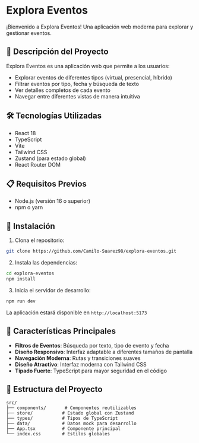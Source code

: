 # Explora Eventos

¡Bienvenido a Explora Eventos! Una aplicación web moderna para explorar y gestionar eventos.

## 🚀 Descripción del Proyecto

Explora Eventos es una aplicación web que permite a los usuarios:
- Explorar eventos de diferentes tipos (virtual, presencial, híbrido)
- Filtrar eventos por tipo, fecha y búsqueda de texto
- Ver detalles completos de cada evento
- Navegar entre diferentes vistas de manera intuitiva

## 🛠️ Tecnologías Utilizadas

- React 18
- TypeScript
- Vite
- Tailwind CSS
- Zustand (para estado global)
- React Router DOM

## 📋 Requisitos Previos

- Node.js (versión 16 o superior)
- npm o yarn

## 🚀 Instalación

1. Clona el repositorio:
```bash
git clone https://github.com/Camilo-Suarez98/explora-eventos.git
```

2. Instala las dependencias:
```bash
cd explora-eventos
npm install
```

3. Inicia el servidor de desarrollo:
```bash
npm run dev
```

La aplicación estará disponible en `http://localhost:5173`

## 📱 Características Principales

- **Filtros de Eventos**: Búsqueda por texto, tipo de evento y fecha
- **Diseño Responsivo**: Interfaz adaptable a diferentes tamaños de pantalla
- **Navegación Moderna**: Rutas y transiciones suaves
- **Diseño Atractivo**: Interfaz moderna con Tailwind CSS
- **Tipado Fuerte**: TypeScript para mayor seguridad en el código

## 📝 Estructura del Proyecto

```
src/
├── components/       # Componentes reutilizables
├── store/           # Estado global con Zustand
├── types/           # Tipos de TypeScript
├── data/            # Datos mock para desarrollo
├── App.tsx          # Componente principal
└── index.css        # Estilos globales
```